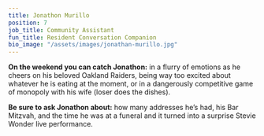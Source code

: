 ```yaml
---
title: Jonathon Murillo
position: 7
job_title: Community Assistant
fun_title: Resident Conversation Companion
bio_image: "/assets/images/jonathan-murillo.jpg"
---
```


**On the weekend you can catch Jonathon:** in a flurry of emotions as he cheers on his beloved Oakland Raiders, being way too excited about whatever he is eating at the moment, or in a dangerously competitive game of monopoly with his wife (loser does the dishes).

**Be sure to ask Jonathon about:** how many addresses he’s had, his Bar Mitzvah, and the time he was at a funeral and it turned into a surprise Stevie Wonder live performance.
